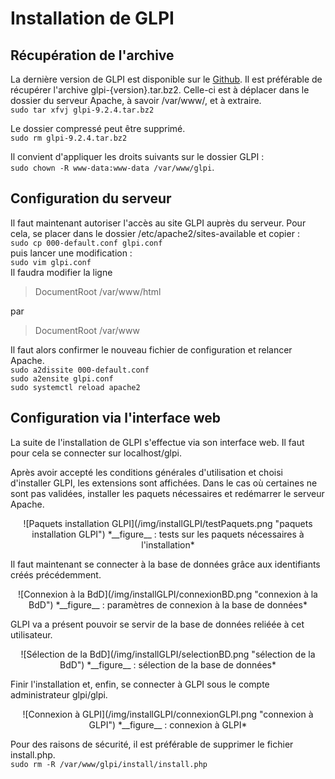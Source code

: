 # Installation de GLPI

## Récupération de l'archive

La dernière version de GLPI est disponible sur le [Github](https://github.com/glpi-project/glpi/releases). Il est préférable de récupérer l'archive glpi-{version}.tar.bz2. Celle-ci est à déplacer dans le dossier du serveur Apache, à savoir /var/www/, et à extraire.  
`sudo tar xfvj glpi-9.2.4.tar.bz2`

Le dossier compressé peut être supprimé.  
`sudo rm glpi-9.2.4.tar.bz2`   

Il convient d'appliquer les droits suivants sur le dossier GLPI :  
`sudo chown -R www-data:www-data /var/www/glpi`.

## Configuration du serveur

Il faut maintenant autoriser l'accès au site GLPI auprès du serveur. Pour cela, se placer dans le dossier /etc/apache2/sites-available et copier :  
`sudo cp 000-default.conf glpi.conf`  
puis lancer une modification :  
`sudo vim glpi.conf`  
Il faudra modifier la ligne  
> DocumentRoot /var/www/html  

par  

> DocumentRoot /var/www

Il faut alors confirmer le nouveau fichier de configuration et relancer Apache.  
`sudo a2dissite 000-default.conf`  
`sudo a2ensite glpi.conf`  
`sudo systemctl reload apache2`

## Configuration via l'interface web

La suite de l'installation de GLPI s'effectue via son interface web. Il faut pour cela se connecter sur localhost/glpi.

Après avoir accepté les conditions générales d'utilisation et choisi d'installer GLPI, les extensions sont affichées. Dans le cas où certaines ne sont pas validées, installer les paquets nécessaires et redémarrer le serveur Apache.
<p align=center>
![Paquets installation GLPI](/img/installGLPI/testPaquets.png "paquets installation GLPI")  
<caption>*__figure__ : tests sur les paquets nécessaires à l'installation*</caption>
</p>  


Il faut maintenant se connecter à la base de données grâce aux identifiants créés précédemment.
<p align=center>
![Connexion à la BdD](/img/installGLPI/connexionBD.png "connexion à la BdD")  
<caption>*__figure__ : paramètres de connexion à la base de données*</caption>
</p>


GLPI va a présent pouvoir se servir de la base de données reliéée à cet utilisateur.  
<p align=center>
![Sélection de la BdD](/img/installGLPI/selectionBD.png "sélection de la BdD")  
<caption>*__figure__ : sélection de la base de données*</caption>
</p>


Finir l'installation et, enfin, se connecter à GLPI sous le compte administrateur glpi/glpi.
<p align=center>
![Connexion à GLPI](/img/installGLPI/connexionGLPI.png "connexion à GLPI")  
<caption>*__figure__ : connexion à GLPI*</caption>
</p>


Pour des raisons de sécurité, il est préférable de supprimer le fichier install.php.  
`sudo rm -R /var/www/glpi/install/install.php`
